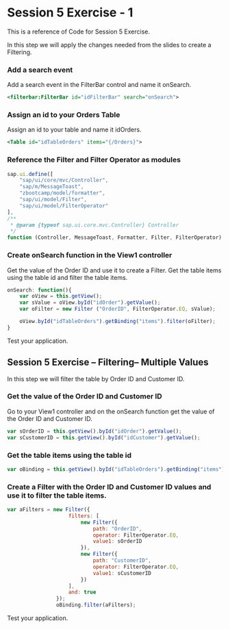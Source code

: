 # Session 5 Exercise - 1
This is a reference of Code for Session 5 Exercise.

In this step we will apply the changes needed from the slides to create a Filtering.

### Add a search event
Add a search event in the FilterBar control and name it onSearch.

```xml
<filterbar:FilterBar id="idFilterBar" search="onSearch">
```

### Assign an id to your Orders Table
Assign an id to your table and name it idOrders. 
```xml
<Table id="idTableOrders" items="{/Orders}">
```

### Reference the Filter and Filter Operator as modules
```js
sap.ui.define([
    "sap/ui/core/mvc/Controller",
    "sap/m/MessageToast",
    "zbootcamp/model/formatter",
    "sap/ui/model/Filter",
    "sap/ui/model/FilterOperator"
],
/**
 * @param {typeof sap.ui.core.mvc.Controller} Controller
 */
function (Controller, MessageToast, Formatter, Filter, FilterOperator) {
```

### Create onSearch function in the View1 controller
Get the value of the Order ID and use it to create a Filter. Get the table items using the table id and filter the table items.
```js
onSearch: function(){
    var oView = this.getView();
    var sValue = oView.byId("idOrder").getValue();
    var oFilter = new Filter ("OrderID", FilterOperator.EQ, sValue);

    oView.byId("idTableOrders").getBinding("items").filter(oFilter);
}

```
Test your application.

## Session 5 Exercise – Filtering– Multiple Values
In this step we will filter the table by Order ID and Customer ID. 

### Get the value of the Order ID and Customer ID
Go to your View1 controller and on the onSearch function get the value of the Order ID and Customer ID.

```js
var sOrderID = this.getView().byId("idOrder").getValue();
var sCustomerID = this.getView().byId("idCustomer").getValue();
```

### Get the table items using the table id
```js
var oBinding = this.getView().byId("idTableOrders").getBinding("items");
```

### Create a Filter with the Order ID and Customer ID values and use it to filter the table items.
```js
var aFilters = new Filter({
                    filters: [
                        new Filter({
                            path: "OrderID",
                            operator: FilterOperator.EQ,
                            value1: sOrderID
                        }),
                        new Filter({
                            path: "CustomerID",
                            operator: FilterOperator.EQ,
                            value1: sCustomerID
                        })
                    ],
                    and: true
                });
                oBinding.filter(aFilters);

```

Test your application.
